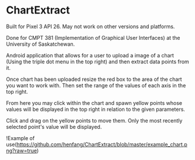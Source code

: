 # ChartExtract
 
 Built for Pixel 3 API 26. May not work on other versions and platforms.

Done for CMPT 381 (Implementation of Graphical User Interfaces) at the University of Saskatchewan.
 
 Android application that allows for a user to upload a image of a chart (Using the triple dot menu in the top right) and then extract data points from it. 
 
 Once chart has been uploaded resize the red box to the area of the chart you want to work with. Then set the range of the values of each axis in the top right.
 
 From here you may click within the chart and spawn yellow points whose values will be displayed in the top right in relation to the given parameters.
 
 Click and drag on the yellow points to move them. Only the most recently selected point's value will be displayed.
 
 !Example of use(https://github.com/henfang/ChartExtract/blob/master/example_chart.png?raw=true)
